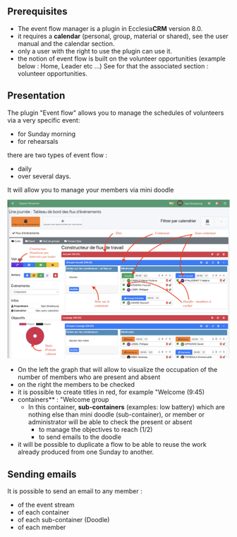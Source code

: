 ## Prerequisites

- The event flow manager is a plugin in Ecclesia**CRM** version 8.0.
- it requires a **calendar** (personal, group, material or shared), see the user manual and the calendar section.
- only a user with the right to use the plugin can use it.
- the notion of event flow is built on the volunteer opportunities (example below : Home, Leader etc ...)
  See for that the associated section : volunteer opportunities.

## Presentation

The plugin "Event flow" allows you to manage the schedules of volunteers via a very specific event:

- for Sunday morning
- for rehearsals

there are two types of event flow :
- daily
- over several days.

It will allow you to manage your members via mini doodle

![Screenshot](../../../img/plugins/eventworkflow/eventworkflow1.png)

- On the left the graph that will allow to visualize the occupation of the number of members who are present and absent
- on the right the members to be checked
- it is possible to create titles in red, for example "Welcome (9:45)
- containers** : "Welcome group
    - In this container, **sub-containers** (examples: low battery) which are nothing else than mini doodle (sub-container), or member or administrator will be able to check the present or absent
        - to manage the objectives to reach (1/2)
        - to send emails to the doodle
- it will be possible to duplicate a flow to be able to reuse the work already produced from one Sunday to another.

## Sending emails

It is possible to send an email to any member :

- of the event stream
- of each container
- of each sub-container (Doodle)
- of each member




